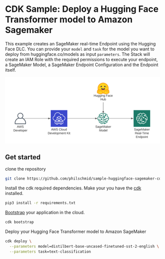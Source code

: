 
# CDK Sample: Deploy a Hugging Face Transformer model to Amazon Sagemaker

This example creates an SageMaker real-time Endpoint using the Hugging Face DLC. You can provide your `model` and `task` for the model you want to deploy from huggingface.co/models as input `parameters`. The Stack will create an IAM Role with the required permissions to execute your endpoint, a SageMaker Model, a SageMaker Endpoint Configuration and the Endpoint itself. 

![image.png](./image.png)

## Get started 

clone the repository 
```bash
git clone https://github.com/philschmid/sample-huggingface-sagemaker-cdk.git
```

Install the cdk required dependencies. Make your you have the [cdk](https://docs.aws.amazon.com/cdk/latest/guide/getting_started.html#getting_started_install) installed.
```bash
pip3 install -r requirements.txt
```

[Bootstrap](https://docs.aws.amazon.com/cdk/latest/guide/bootstrapping.html) your application in the cloud.

```bash
cdk bootstrap
```

Deploy your Hugging Face Transformer model to Amazon SageMaker

```bash
cdk deploy \
  --parameters model=distilbert-base-uncased-finetuned-sst-2-english \
  --parameters task=text-classification
```
